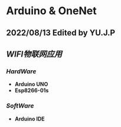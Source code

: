 # Arduino & OneNet
## 2022/08/13 Edited by YU.J.P
*WIFI物联网应用*
---

### *HardWare*

- **Arduino UNO**
- **Esp8266-01s**

### *SoftWare*

- **Arduino IDE**
